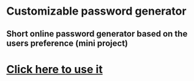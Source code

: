 # Customizable password generator
## Short online password generator based on the users preference (mini project)
# [Click here to use it](https://iambluie.github.io/PassIt/)
